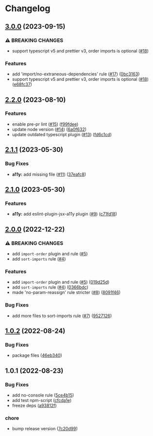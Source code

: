 # Changelog

## [3.0.0](https://github.com/gravity-ui/eslint-config/compare/v2.2.0...v3.0.0) (2023-09-15)


### ⚠ BREAKING CHANGES

* support typescript v5 and prettier v3, order imports is optional ([#18](https://github.com/gravity-ui/eslint-config/issues/18))

### Features

* add 'import/no-extraneous-dependencies' rule ([#17](https://github.com/gravity-ui/eslint-config/issues/17)) ([0bc3163](https://github.com/gravity-ui/eslint-config/commit/0bc3163569a716ec6294ac60b1a0ab1ee0e1a368))
* support typescript v5 and prettier v3, order imports is optional ([#18](https://github.com/gravity-ui/eslint-config/issues/18)) ([e68fc37](https://github.com/gravity-ui/eslint-config/commit/e68fc370ab1dd49b181c80c3dc68f35ab6f38781))

## [2.2.0](https://github.com/gravity-ui/eslint-config/compare/v2.1.1...v2.2.0) (2023-08-10)


### Features

* enable pre-pr lint ([#15](https://github.com/gravity-ui/eslint-config/issues/15)) ([f99fdee](https://github.com/gravity-ui/eslint-config/commit/f99fdee32f4823803f110ada188fa4d5adb955fd))
* update node version ([#14](https://github.com/gravity-ui/eslint-config/issues/14)) ([6a0f632](https://github.com/gravity-ui/eslint-config/commit/6a0f63223420cbf55a08b4a43ae5c4108bcf7aeb))
* update outdated typescript plugin ([#13](https://github.com/gravity-ui/eslint-config/issues/13)) ([fd6c1cd](https://github.com/gravity-ui/eslint-config/commit/fd6c1cdf7050235ef540bc8f31b112210540c4a3))

## [2.1.1](https://github.com/gravity-ui/eslint-config/compare/v2.1.0...v2.1.1) (2023-05-30)


### Bug Fixes

* **a11y:** add missing file ([#11](https://github.com/gravity-ui/eslint-config/issues/11)) ([37eafc8](https://github.com/gravity-ui/eslint-config/commit/37eafc8f1275656e852d832ce0c4ef933346b003))

## [2.1.0](https://github.com/gravity-ui/eslint-config/compare/v2.0.0...v2.1.0) (2023-05-30)


### Features

* **a11y:** add eslint-plugin-jsx-a11y plugin ([#9](https://github.com/gravity-ui/eslint-config/issues/9)) ([c71fd18](https://github.com/gravity-ui/eslint-config/commit/c71fd18ac618b1450d200821659a751d1f1538a5))

## [2.0.0](https://github.com/gravity-ui/eslint-config/compare/v1.0.2...v2.0.0) (2022-12-22)


### ⚠ BREAKING CHANGES

* add `import-order` plugin and rule ([#5](https://github.com/gravity-ui/eslint-config/issues/5))
* add `sort-imports` rule ([#4](https://github.com/gravity-ui/eslint-config/issues/4))

### Features

* add `import-order` plugin and rule ([#5](https://github.com/gravity-ui/eslint-config/issues/5)) ([019d25d](https://github.com/gravity-ui/eslint-config/commit/019d25d18cf2ad907d917aa65d842c546fa8bb7c))
* add `sort-imports` rule ([#4](https://github.com/gravity-ui/eslint-config/issues/4)) ([0366bdc](https://github.com/gravity-ui/eslint-config/commit/0366bdce1d81f83acb9222f9cbff538883b5bec8))
* made 'no-param-reassign' rule stricter ([#8](https://github.com/gravity-ui/eslint-config/issues/8)) ([8091f46](https://github.com/gravity-ui/eslint-config/commit/8091f46a9aef819fa4907a565ac8571331aa6f73))


### Bug Fixes

* add more files to sort-imports rule ([#7](https://github.com/gravity-ui/eslint-config/issues/7)) ([9527126](https://github.com/gravity-ui/eslint-config/commit/9527126c472b533b5107073c0bcb0a164f9deb9c))

## [1.0.2](https://github.com/gravity-ui/eslint-config/compare/v1.0.1...v1.0.2) (2022-08-24)


### Bug Fixes

* package files ([46eb340](https://github.com/gravity-ui/eslint-config/commit/46eb340661058f9eec269cf7fe16c0c2924b1977))

## 1.0.1 (2022-08-23)


### Bug Fixes

* add no-console rule ([5ce4b15](https://github.com/gravity-ui/eslint-config/commit/5ce4b1530ae00e1876806f0cd0617b433727d2a8))
* add test npm-script ([cfcda1e](https://github.com/gravity-ui/eslint-config/commit/cfcda1e9c45a0eba0c5851edea009aa5297f20e0))
* freeze deps ([a93812f](https://github.com/gravity-ui/eslint-config/commit/a93812ff0b1804365c793d592a68c2d1a63cbb52))


### chore

* bump release version ([7c20d99](https://github.com/gravity-ui/eslint-config/commit/7c20d9942618a9ec4500aefadc95be7473bd74fd))
